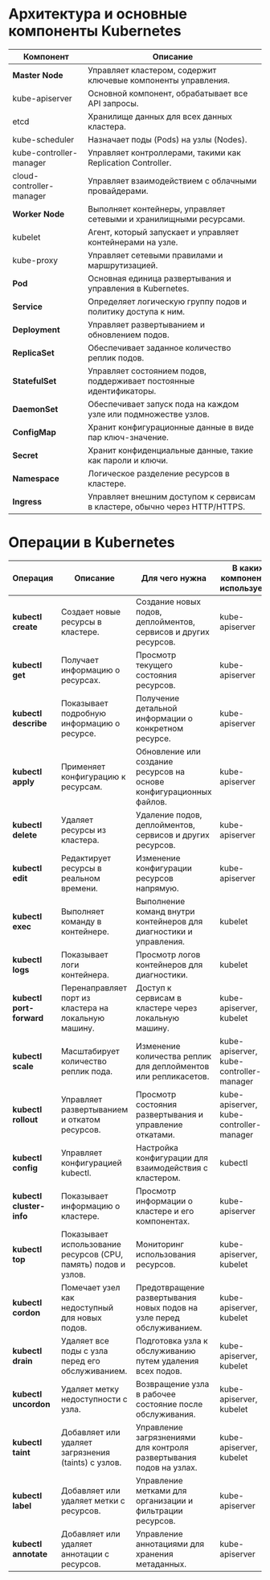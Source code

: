 # Архитектура и основные компоненты Kubernetes

 | Компонент | Описание |
 |----------------------------|--------------------------------------------------------------------------|
 | **Master Node** | Управляет кластером, содержит ключевые компоненты управления. |
 | kube-apiserver | Основной компонент, обрабатывает все API запросы. |
 | etcd | Хранилище данных для всех данных кластера. |
 | kube-scheduler | Назначает поды (Pods) на узлы (Nodes). |
 | kube-controller-manager | Управляет контроллерами, такими как Replication Controller. |
 | cloud-controller-manager | Управляет взаимодействием с облачными провайдерами. |
 | **Worker Node** | Выполняет контейнеры, управляет сетевыми и хранилищными ресурсами. |
 | kubelet | Агент, который запускает и управляет контейнерами на узле. |
 | kube-proxy | Управляет сетевыми правилами и маршрутизацией. |
 | **Pod** | Основная единица развертывания и управления в Kubernetes. |
 | **Service** | Определяет логическую группу подов и политику доступа к ним. |
 | **Deployment** | Управляет развертыванием и обновлением подов. |
 | **ReplicaSet** | Обеспечивает заданное количество реплик подов. |
 | **StatefulSet** | Управляет состоянием подов, поддерживает постоянные идентификаторы. |
 | **DaemonSet** | Обеспечивает запуск пода на каждом узле или подмножестве узлов. |
 | **ConfigMap** | Хранит конфигурационные данные в виде пар ключ-значение. |
 | **Secret** | Хранит конфиденциальные данные, такие как пароли и ключи. |
 | **Namespace** | Логическое разделение ресурсов в кластере. |
 | **Ingress** | Управляет внешним доступом к сервисам в кластере, обычно через HTTP/HTTPS. |

# Операции в Kubernetes

 | Операция | Описание | Для чего нужна | В каких компонентах используется | Как это делается |
 |---------------------------|--------------------------------------------------------------------------|-----------------------------------------------------------------------|-----------------------------------------------------------------------|-----------------------------------------------------------------------|
 | **kubectl create** | Создает новые ресурсы в кластере. | Создание новых подов, деплойментов, сервисов и других ресурсов. | kube-apiserver | `kubectl create deployment my-deployment --image=nginx` |
 | **kubectl get** | Получает информацию о ресурсах. | Просмотр текущего состояния ресурсов. | kube-apiserver | `kubectl get pods` |
 | **kubectl describe** | Показывает подробную информацию о ресурсе. | Получение детальной информации о конкретном ресурсе. | kube-apiserver | `kubectl describe pod my-pod` |
 | **kubectl apply** | Применяет конфигурацию к ресурсам. | Обновление или создание ресурсов на основе конфигурационных файлов. | kube-apiserver | `kubectl apply -f my-deployment.yaml` |
 | **kubectl delete** | Удаляет ресурсы из кластера. | Удаление подов, деплойментов, сервисов и других ресурсов. | kube-apiserver | `kubectl delete deployment my-deployment` |
 | **kubectl edit** | Редактирует ресурсы в реальном времени. | Изменение конфигурации ресурсов напрямую. | kube-apiserver | `kubectl edit deployment my-deployment` |
 | **kubectl exec** | Выполняет команду в контейнере. | Выполнение команд внутри контейнеров для диагностики и управления. | kubelet | `kubectl exec -it my-pod -- /bin/bash` |
 | **kubectl logs** | Показывает логи контейнера. | Просмотр логов контейнеров для диагностики. | kubelet | `kubectl logs my-pod` |
 | **kubectl port-forward** | Перенаправляет порт из кластера на локальную машину. | Доступ к сервисам в кластере через локальную машину. | kube-apiserver, kubelet | `kubectl port-forward my-pod 8080:80` |
 | **kubectl scale** | Масштабирует количество реплик пода. | Изменение количества реплик для деплойментов или репликасетов. | kube-apiserver, kube-controller-manager | `kubectl scale deployment my-deployment --replicas=3` |
 | **kubectl rollout** | Управляет развертыванием и откатом ресурсов. | Просмотр состояния развертывания и управление откатами. | kube-apiserver, kube-controller-manager | `kubectl rollout status deployment my-deployment` |
 | **kubectl config** | Управляет конфигурацией kubectl. | Настройка конфигурации для взаимодействия с кластером. | kubectl | `kubectl config set-context my-context --cluster=my-cluster --user=my-user` |
 | **kubectl cluster-info** | Показывает информацию о кластере. | Просмотр информации о кластере и его компонентах. | kube-apiserver | `kubectl cluster-info` |
 | **kubectl top** | Показывает использование ресурсов (CPU, память) подов и узлов. | Мониторинг использования ресурсов. | kube-apiserver, kubelet | `kubectl top pods` |
 | **kubectl cordon** | Помечает узел как недоступный для новых подов. | Предотвращение развертывания новых подов на узле перед обслуживанием. | kube-apiserver, kubelet | `kubectl cordon my-node` |
 | **kubectl drain** | Удаляет все поды с узла перед его обслуживанием. | Подготовка узла к обслуживанию путем удаления всех подов. | kube-apiserver, kubelet | `kubectl drain my-node --ignore-daemonsets` |
 | **kubectl uncordon** | Удаляет метку недоступности с узла. | Возвращение узла в рабочее состояние после обслуживания. | kube-apiserver, kubelet | `kubectl uncordon my-node` |
 | **kubectl taint** | Добавляет или удаляет загрязнения (taints) с узлов. | Управление загрязнениями для контроля развертывания подов на узлах. | kube-apiserver, kubelet | `kubectl taint nodes my-node key=value:NoSchedule` |
 | **kubectl label** | Добавляет или удаляет метки с ресурсов. | Управление метками для организации и фильтрации ресурсов. | kube-apiserver | `kubectl label pods my-pod key=value` |
 | **kubectl annotate** | Добавляет или удаляет аннотации с ресурсов. | Управление аннотациями для хранения метаданных. | kube-apiserver | `kubectl annotate pods my-pod key=value` |

